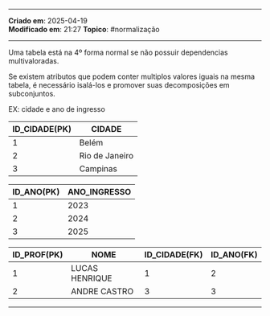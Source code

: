 ***
**Criado em**: 2025-04-19  
**Modificado em**: 21:27
**Topico**: #normalização 
***
Uma tabela está na 4º forma normal se não possuir dependencias multivaloradas.

Se existem atributos que podem conter multiplos valores iguais na mesma tabela, é necessário isalá-los e promover suas decomposições em subconjuntos.

EX: cidade e ano de ingresso

| ID_CIDADE(PK) | CIDADE         |
| ------------- | -------------- |
| 1             | Belém          |
| 2             | Rio de Janeiro |
| 3             | Campinas       |

| ID_ANO(PK) | ANO_INGRESSO |
| ---------- | ------------ |
| 1          | 2023         |
| 2          | 2024         |
| 3          | 2025         |

| ID_PROF(PK) | NOME           | ID_CIDADE(FK) | ID_ANO(FK) |
| ----------- | -------------- | ------------- | ---------- |
| 1           | LUCAS HENRIQUE | 1             | 2          |
| 2           | ANDRE CASTRO   | 3             | 3          |
***